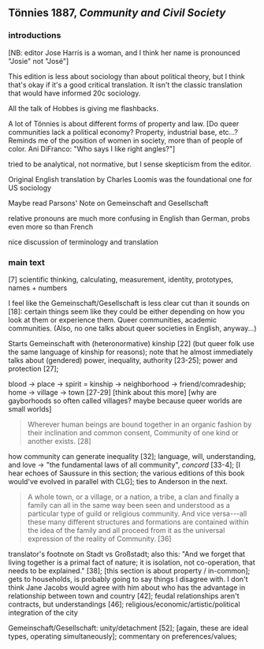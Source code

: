 ## Tönnies 1887, *Community and Civil Society*

### introductions

[NB: editor Jose Harris is a woman, and I think her name is pronounced "Josie" not "José"]

This edition is less about sociology than about political theory, but I think that's okay if it's a good critical translation. It isn't the classic translation that would have informed 20c sociology.

All the talk of Hobbes is giving me flashbacks.

A lot of Tönnies is about different forms of property and law. [Do queer communities lack a political economy? Property, industrial base, etc...? Reminds me of the position of women in society, more than of people of color. Ani DiFranco: "Who says I like right angles?"]

tried to be analytical, not normative, but I sense skepticism from the editor.

Original English translation by Charles Loomis was the foundational one for US sociology

Maybe read Parsons' Note on Gemeinschaft and Gesellschaft

relative pronouns are much more confusing in English than German, probs even more so than French

nice discussion of terminology and translation

### main text

[7] scientific thinking, calculating, measurement, identity, prototypes, names + numbers

I feel like the Gemeinschaft/Gesellschaft is less clear cut than it sounds on [18]: certain things seem like they could be either depending on how you look at them or experience them. Queer communities, academic communities. (Also, no one talks about queer societies in English, anyway...)

Starts Gemeinschaft with (heteronormative) kinship [22] (but queer folk use the same language of kinship for reasons); note that he almost immediately talks about (gendered) power, inequality, authority [23-25]; power and protection [27];

blood -> place -> spirit = kinship -> neighborhood -> friend/comradeship; home -> village -> town [27-29] [think about this more] [why are gayborhoods so often called villages? maybe because queer worlds are small worlds]

> Wherever human beings are bound together in an organic fashion by their inclination and common consent, Community of one kind or another exists. [28]

how community can generate inequality [32]; language, will, understanding, and love -> "the fundamental laws of all community", *concord* [33-4]; [I hear echoes of Saussure in this section; the various editions of this book would've evolved in parallel with CLG]; ties to Anderson in the next.

> A whole town, or a village, or a nation, a tribe, a clan and finally a family can all in the same way been seen and understood as a particular type of guild or religious community. And vice versa---all these many different structures and formations are contained within the idea of the family and all proceed from it as the universal expression of the reality of Community. [36]

translator's footnote on Stadt vs Großstadt; also this: "And we forget that living together is a primal fact of nature; it is isolation, not co-operation, that needs to be explained." [38]; [this section is about property / in-common]; gets to households, is probably going to say things I disagree with. I don't think Jane Jacobs would agree with him about who has the advantage in relationship between town and country [42]; feudal relationships aren't contracts, but understandings [46]; religious/economic/artistic/political integration of the city

Gemeinschaft/Gesellschaft: unity/detachment [52]; [again, these are ideal types, operating simultaneously]; commentary on preferences/values;  
